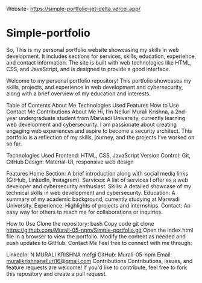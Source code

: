 Website- https://simple-portfolio-jet-delta.vercel.app/

# Simple-portfolio
So, This is my personal portfolio website showcasing my skills in web development. It includes sections for services, skills, education, experience, and contact information. The site is built with web technologies like HTML, CSS, and JavaScript, and is designed to provide a good interface.
 
Welcome to my personal portfolio repository! This portfolio showcases my skills, projects, and experience in web development and cybersecurity, along with a brief overview of my education and interests.

Table of Contents
About Me
Technologies Used
Features
How to Use
Contact Me
Contributions
About Me
Hi, I’m Nelluri Murali Krishna, a 2nd-year undergraduate student from Marwadi University, currently learning web development and cybersecurity. I am passionate about creating engaging web experiences and aspire to become a security architect. This portfolio is a reflection of my skills, journey, and the projects I’ve worked on so far.

Technologies Used
Frontend: HTML, CSS, JavaScript
Version Control: Git, GitHub
Design: Material-UI, responsive web design
 
Features
Home Section: A brief introduction along with social media links (GitHub, LinkedIn, Instagram).
Services: A list of services I offer as a web developer and cybersecurity enthusiast.
Skills: A detailed showcase of my technical skills in web development and cybersecurity.
Education: A summary of my academic background, currently studying at Marwadi University.
Experience: Highlights of projects and internships.
Contact: An easy way for others to reach me for collaborations or inquiries.
 
 

 
How to Use
Clone the repository:
bash
Copy code
git clone https://github.com/Murali-05-npm/Simple-portfolio.git
Open the index.html file in a browser to view the portfolio.
Modify the content as needed and push updates to GitHub.
Contact Me
Feel free to connect with me through:

LinkedIn: N MURALI KRISHNA mefgi
GitHub: Murali-05-npm
Email: muralikrishnanelluri16@gmail.com
Contributions
Contributions, issues, and feature requests are welcome! If you'd like to contribute, feel free to fork this repository and create a pull request.
